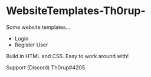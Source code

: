# WebsiteTemplates-Th0rup-

Some website templates...
- Login 
- Register User

Build in HTML and CSS.
Easy to work around with!

Support (Discord) Th0rup#4205
